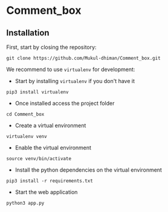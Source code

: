 # Comment_box



## Installation

First, start by closing the repository:

```
git clone https://github.com/Mukul-dhiman/Comment_box.git
```

We recommend to use `virtualenv` for development:

- Start by installing `virtualenv` if you don't have it
```
pip3 install virtualenv
```

- Once installed access the project folder
```
cd Comment_box
```

- Create a virtual environment
```
virtualenv venv
```

- Enable the virtual environment
```
source venv/bin/activate
```

- Install the python dependencies on the virtual environment
```
pip3 install -r requirements.txt
```

- Start the web application
```
python3 app.py
